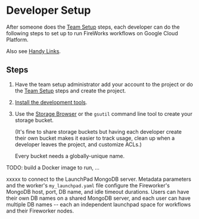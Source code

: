 # Developer Setup

After someone does the [Team Setup](team-setup.md) steps, each developer can do the
following steps to set up to run FireWorks workflows on Google Cloud Platform.

Also see [Handy Links](handy-links.md).


## Steps

1. Have the team setup administrator add your account to the project
or do the [Team Setup](team-setup.md) steps and create the project.

1. [Install the development tools](install-tools.md).

1. Use the [Storage Browser](https://console.cloud.google.com/storage/browser) or
the `gsutil` command line tool to create your storage bucket.

   (It's fine to share storage buckets but having each developer create their own
bucket makes it easier to track usage, clean up when a developer leaves the project,
and customize ACLs.)

   Every bucket needs a globally-unique name.

TODO:
build a Docker image to run,
...


xxxxx to connect to the LaunchPad MongoDB server. Metadata parameters and the
worker's `my_launchpad.yaml` file configure the Fireworker's
MongoDB host, port, DB name, and idle timeout durations. Users can have their own DB names on a shared
MongoDB server, and each user can have multiple DB names -- each an independent
launchpad space for workflows and their Fireworker nodes.

